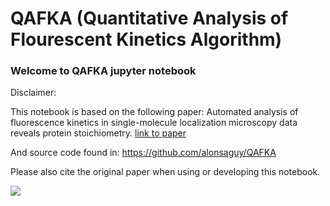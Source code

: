 # QAFKA (Quantitative Analysis of Flourescent Kinetics Algorithm)
### Welcome to QAFKA jupyter notebook
Disclaimer:

This notebook is based on the following paper: Automated analysis of fluorescence kinetics in single-molecule localization microscopy data reveals protein stoichiometry. [link to paper](https://pubs.acs.org/doi/10.1021/acs.jpcb.1c01130)

And source code found in: https://github.com/alonsaguy/QAFKA

Please also cite the original paper when using or developing this notebook.

[<img src="https://colab.research.google.com/assets/colab-badge.svg">](https://colab.research.google.com/drive/1rfBLl8ZxtytBeFIwswHSO6CSk2wlET5u?usp=sharing)
        
